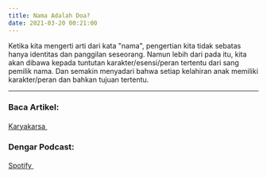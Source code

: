 ```yaml
---
title: Nama Adalah Doa?
date: 2021-03-20 00:21:00
---
```


Ketika kita mengerti arti dari kata "nama", pengertian kita tidak sebatas hanya identitas dan panggilan seseorang. Namun lebih dari pada itu, kita akan dibawa kepada tuntutan karakter/esensi/peran tertentu dari sang pemilik nama. Dan semakin menyadari bahwa setiap kelahiran anak memiliki karakter/peran dan bahkan tujuan tertentu. 

---
### Baca Artikel:
<a href="https://github.com/muan/scribble" class="pa3 tc ba br2 db">Karyakarsa <img src="{{ site.url }}/images/karyakarsa.png" width="17px"/></a>

### Dengar Podcast:
<a href="https://github.com/muan/scribble" class="pa3 tc ba br2 db">Spotify <img src="{{ site.url }}/images/spotify.png" width="17px"/></a>
